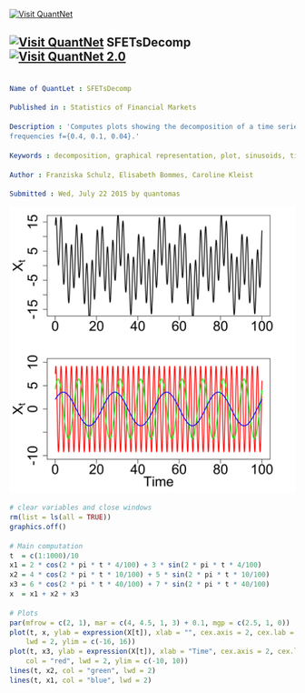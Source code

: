 
[<img src="https://github.com/QuantLet/Styleguide-and-Validation-procedure/blob/master/pictures/banner.png" alt="Visit QuantNet">](http://quantlet.de/index.php?p=info)

## [<img src="https://github.com/QuantLet/Styleguide-and-Validation-procedure/blob/master/pictures/qloqo.png" alt="Visit QuantNet">](http://quantlet.de/) **SFETsDecomp** [<img src="https://github.com/QuantLet/Styleguide-and-Validation-procedure/blob/master/pictures/QN2.png" width="60" alt="Visit QuantNet 2.0">](http://quantlet.de/d3/ia)

```yaml

Name of QuantLet : SFETsDecomp

Published in : Statistics of Financial Markets

Description : 'Computes plots showing the decomposition of a time series into sinusoids with
frequencies f={0.4, 0.1, 0.04}.'

Keywords : decomposition, graphical representation, plot, sinusoids, time-series

Author : Franziska Schulz, Elisabeth Bommes, Caroline Kleist

Submitted : Wed, July 22 2015 by quantomas

```

![Picture1](SFETsDecomp-1.png)


```r
# clear variables and close windows
rm(list = ls(all = TRUE))
graphics.off()

# Main computation
t  = c(1:1000)/10
x1 = 2 * cos(2 * pi * t * 4/100) + 3 * sin(2 * pi * t * 4/100)
x2 = 4 * cos(2 * pi * t * 10/100) + 5 * sin(2 * pi * t * 10/100)
x3 = 6 * cos(2 * pi * t * 40/100) + 7 * sin(2 * pi * t * 40/100)
x  = x1 + x2 + x3

# Plots
par(mfrow = c(2, 1), mar = c(4, 4.5, 1, 3) + 0.1, mgp = c(2.5, 1, 0))
plot(t, x, ylab = expression(X[t]), xlab = "", cex.axis = 2, cex.lab = 2, type = "l", 
    lwd = 2, ylim = c(-16, 16))
plot(t, x3, ylab = expression(X[t]), xlab = "Time", cex.axis = 2, cex.lab = 2, type = "l", 
    col = "red", lwd = 2, ylim = c(-10, 10))
lines(t, x2, col = "green", lwd = 2)
lines(t, x1, col = "blue", lwd = 2) 
```
